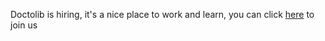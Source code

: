 Doctolib is hiring, it's a nice place to work and learn, you can click [here](https://refer.hellotrusty.io/0FwnrQ5gj0) to join us
